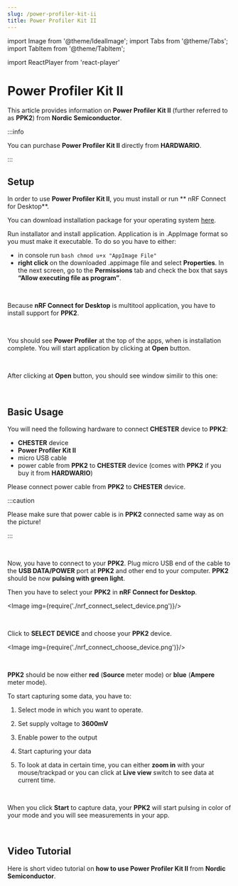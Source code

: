 ```yaml
---
slug: /power-profiler-kit-ii
title: Power Profiler Kit II
---
```

import Image from '@theme/IdealImage';
import Tabs from '@theme/Tabs';
import TabItem from '@theme/TabItem';

import ReactPlayer from 'react-player'

# Power Profiler Kit II

This article provides information on **Power Profiler Kit II** (further referred to as **PPK2**) from **Nordic Semiconductor**.

:::info

You can purchase **Power Profiler Kit II** directly from **HARDWARIO**.

:::

## Setup

In order to use **Power Profiler Kit II**, you must install or run ** nRF Connect for Desktop**.

You can download installation package for your operating system [here](https://www.nordicsemi.com/Products/Development-tools/nRF-Connect-for-desktop/Download#infotabs).

<Tabs groupId="operating-system">
<TabItem value="windows" label="Windows" default>
Run installator and install application. 

</TabItem>
<TabItem value="linux" label="Linux">
Application is in .AppImage format so you must make it executable. To do so you have to either:

- in console run ```bash chmod u+x "AppImage File" ```
- **right click** on the downloaded .appimage file and select **Properties**. In the next screen, go to the **Permissions** tab and check the box that says **“Allow executing file as program”**.

</TabItem>
<TabItem value="macOS" label="macOS">


</TabItem>
</Tabs>
<br />

Because **nRF Connect for Desktop** is multitool application, you have to install support for **PPK2**. 

<div class="container">
    <div class="row">
    <div class="col col--8">
      <div><Image img={require('./nrf_connect_ppk2_install.png')}/></div>
    </div>
    <div class="col col--2">
    </div>
  </div>
</div>
<br />

You should see **Power Profiler** at the top of the apps, when is installation complete. You will start application by clicking at **Open** button. 

<div class="container">
    <div class="row">
    <div class="col col--8">
      <div><Image img={require('./nrf_connect_ppk2_open.png')}/></div>
    </div>
    <div class="col col--2">
    </div>
  </div>
</div>
<br />

After clicking at **Open** button, you should see window similir to this one:

<div class="container">
    <div class="row">
    <div class="col col--10">
      <div><Image img={require('./nrf_connect_plain.png')}/></div>
    </div>
    <div class="col col--2">
    </div>
  </div>
</div>
<br /> 

## Basic Usage

You will need the following hardware to connect **CHESTER** device to **PPK2**:

- **CHESTER** device
- **Power Profiler Kit II** 
- micro USB cable
- power cable from **PPK2** to **CHESTER** device (comes with **PPK2** if you buy it from **HARDWARIO**)

Please connect power cable from **PPK2** to **CHESTER** device. 

:::caution

Please make sure that power cable is in **PPK2** connected same way as on the picture! 

::: 

<div class="container">
    <div class="row">
    <div class="col col--10">
      <div><Image img={require('./ppk2_chester_device.jpg')}/></div>
    </div>
    <div class="col col--2">
    </div>
  </div>
</div>
<br />

Now, you have to connect to your **PPK2**. Plug micro USB end of the cable to the **USB DATA/POWER** port at **PPK2** and other end to your computer. **PPK2** should be now **pulsing with green light**. 

Then you have to select your **PPK2** in **nRF Connect for Desktop**. 


<Image img={require('./nrf_connect_select_device.png')}/>

<br />

Click to **SELECT DEVICE** and choose your **PPK2** device.

<Image img={require('./nrf_connect_choose_device.png')}/>

<br />

**PPK2** should be now either **red** (**Source** meter mode) or **blue** (**Ampere** meter mode).

To start capturing some data, you have to: 

1. Select mode in which you want to operate.

1. Set supply voltage to **3600mV**

1. Enable power to the output

1. Start capturing your data

1. To look at data in certain time, you can either **zoom in** with your mouse/trackpad or you can click at **Live view** switch to see data at current time. 

<div class="container">
    <div class="row">
    <div class="col col--12">
      <div><Image img={require('./nrf_connect_main_window.png')}/></div>
    </div>
    <div class="col col--2">
    </div>
  </div>
</div>
<br />

When you click **Start** to capture data, your **PPK2** will start pulsing in color of your mode and you will see measurements in your app. 

<div class="container">
    <div class="row">
    <div class="col col--12">
      <div><Image img={require('./nrf_connect_running.png')}/></div>
    </div>
    <div class="col col--2">
    </div>
  </div>
</div>
<br />

## Video Tutorial

Here is short video tutorial on **how to use Power Profiler Kit II** from **Nordic Semiconductor**.

<ReactPlayer controls url='https://youtu.be/B42lPvkUSoc' />
